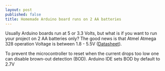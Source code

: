 ```yaml
---
layout: post
published: false
title: Homemade Arduino board runs on 2 AA batteries
---
```


Usually Arduino boards run at 5 or 3.3 Volts, but what is if you want to run your project on 2 AA batteries only? The good news is that Atmel Atmega 328 operation Voltage is between 1.8 - 5.5V (<a href="http://www.atmel.com/images/atmel-8271-8-bit-avr-microcontroller-atmega48a-48pa-88a-88pa-168a-168pa-328-328p_datasheet_complete.pdf" target="_blank">Datasheet</a>).


To prevent the microcontroller to reset when the current drops too low one can disable brown-out detection (BOD). Arduino IDE sets BOD by default to 2.7V 
